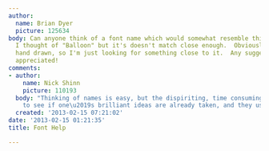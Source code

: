 ```yaml
---
author:
  name: Brian Dyer
  picture: 125634
body: Can anyone think of a font name which would somewhat resemble this drawn sketch?  Initially,
  I thought of "Balloon" but it's doesn't match close enough.  Obviously, this is
  hand drawn, so I'm just looking for something close to it.  Any suggestions greatly
  appreciated!
comments:
- author:
    name: Nick Shinn
    picture: 110193
  body: "Thinking of names is easy, but the dispiriting, time consuming part is searching
    to see if one\u2019s brilliant ideas are already taken, and they usually are."
  created: '2013-02-15 07:21:02'
date: '2013-02-15 01:21:35'
title: Font Help

---
```

